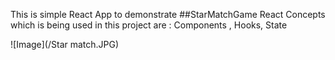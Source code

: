 This is simple React App to demonstrate ##StarMatchGame
React Concepts which is being used in this project are : Components , Hooks, State 

![Image](/Star match.JPG)
